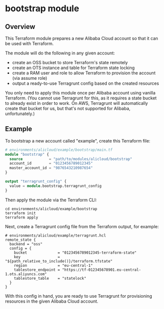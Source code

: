 # bootstrap module

## Overview

This Terraform module prepares a new Alibaba Cloud account so that it can be used with Terraform.

The module will do the following in any given account:

- create an OSS bucket to store Terraform's state remotely
- create an OTS instance and table for Terraform state locking
- create a RAM user and role to allow Terraform to provision the account (via assume role)
- output a ready-to-use Terragrunt config based on the created resources

You only need to apply this module once per Alibaba account using vanilla Terraform. (You cannot use Terragrunt for this, as it requires a state bucket to already exist in order to work. On AWS, Terragrunt will automatically create that bucket for us, but that's not supported for Alibaba, unfortunately.)

## Example

To bootstrap a new account called "example", create this Terraform file:

```terraform
# environments/alicloud/example/bootstrap/main.tf
module "bootstrap" {
  source            = "path/to/modules/alicloud/bootstrap"
  account_id        = "0123456789012345"
  master_account_id = "9876543210987654"
}

output "terragrunt_config" {
  value = module.bootstrap.terragrunt_config
}
```

Then apply the module via the Terraform CLI:

```
cd environments/alicloud/example/bootstrap
terraform init
terraform apply
```

Next, create a Terragrunt config file from the Terraform output, for example:

```hcl
# environments/alicloud/example/terragrunt.hcl
remote_state {
  backend = "oss"
  config = {
    bucket              = "0123456789012345-terraform-state"
    key                 = "${path_relative_to_include()}/terraform.tfstate"
    region              = "eu-central-1"
    tablestore_endpoint = "https://tf-012345678901.eu-central-1.ots.aliyuncs.com"
    tablestore_table    = "statelock"
  }
}
```

With this config in hand, you are ready to use Terragrunt for provisioning resources in the given Alibaba Cloud account.
